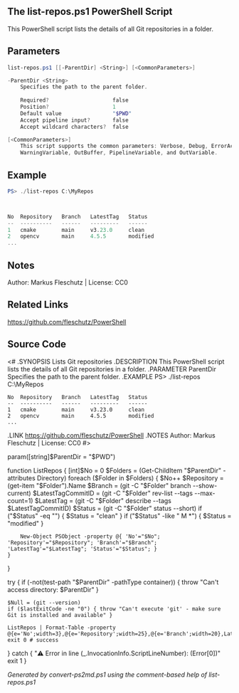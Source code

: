 ## The list-repos.ps1 PowerShell Script

This PowerShell script lists the details of all Git repositories in a folder.

## Parameters
```powershell
list-repos.ps1 [[-ParentDir] <String>] [<CommonParameters>]

-ParentDir <String>
    Specifies the path to the parent folder.
    
    Required?                    false
    Position?                    1
    Default value                "$PWD"
    Accept pipeline input?       false
    Accept wildcard characters?  false

[<CommonParameters>]
    This script supports the common parameters: Verbose, Debug, ErrorAction, ErrorVariable, WarningAction, 
    WarningVariable, OutBuffer, PipelineVariable, and OutVariable.
```

## Example
```powershell
PS> ./list-repos C:\MyRepos



No  Repository   Branch   LatestTag   Status
--  ----------   ------   ---------   ------
1   cmake        main     v3.23.0     clean
2   opencv       main     4.5.5       modified
...

```

## Notes
Author: Markus Fleschutz | License: CC0

## Related Links
https://github.com/fleschutz/PowerShell

## Source Code
<#
.SYNOPSIS
	Lists Git repositories
.DESCRIPTION
	This PowerShell script lists the details of all Git repositories in a folder.
.PARAMETER ParentDir
	Specifies the path to the parent folder.
.EXAMPLE
	PS> ./list-repos C:\MyRepos
	
	No  Repository   Branch   LatestTag   Status
	--  ----------   ------   ---------   ------
	1   cmake        main     v3.23.0     clean
	2   opencv       main     4.5.5       modified
	...
.LINK
	https://github.com/fleschutz/PowerShell
.NOTES
	Author: Markus Fleschutz | License: CC0
#>

param([string]$ParentDir = "$PWD")

function ListRepos { 
	[int]$No = 0
	$Folders = (Get-ChildItem "$ParentDir" -attributes Directory)
	foreach ($Folder in $Folders) {
		$No++
		$Repository = (get-item "$Folder").Name
		$Branch = (git -C "$Folder" branch --show-current)
		$LatestTagCommitID = (git -C "$Folder" rev-list --tags --max-count=1)
	        $LatestTag = (git -C "$Folder" describe --tags $LatestTagCommitID)
		$Status = (git -C "$Folder" status --short)
		if ("$Status" -eq "") { $Status = "clean" }
		if ("$Status" -like " M *") { $Status = "modified" }

		New-Object PSObject -property @{ 'No'="$No"; 'Repository'="$Repository"; 'Branch'="$Branch"; 'LatestTag'="$LatestTag"; 'Status'="$Status"; }
	}
}

try {
	if (-not(test-path "$ParentDir" -pathType container)) { throw "Can't access directory: $ParentDir" }

	$Null = (git --version)
	if ($lastExitCode -ne "0") { throw "Can't execute 'git' - make sure Git is installed and available" }

	ListRepos | Format-Table -property @{e='No';width=3},@{e='Repository';width=25},@{e='Branch';width=20},LatestTag,Status
	exit 0 # success
} catch {
	"⚠️ Error in line $($_.InvocationInfo.ScriptLineNumber): $($Error[0])"
	exit 1
}

*Generated by convert-ps2md.ps1 using the comment-based help of list-repos.ps1*
